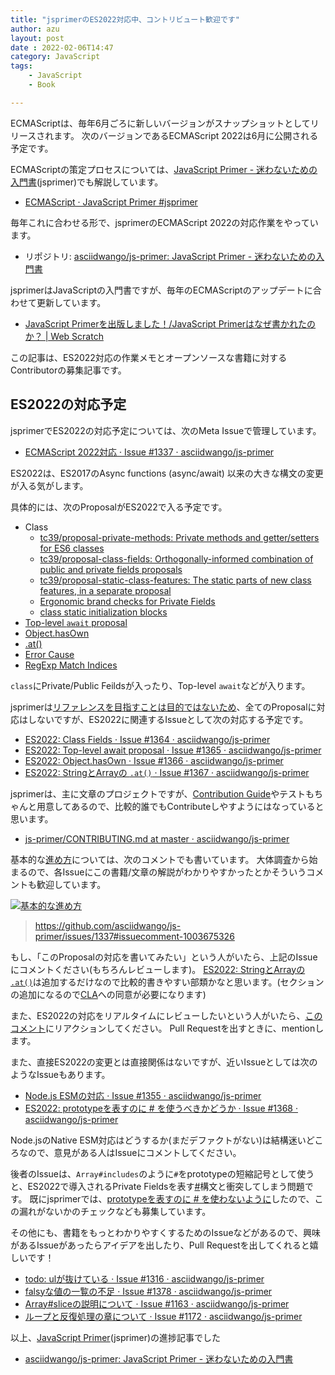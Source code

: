 ```yaml
---
title: "jsprimerのES2022対応中、コントリビュート歓迎です"
author: azu
layout: post
date : 2022-02-06T14:47
category: JavaScript
tags:
    - JavaScript
    - Book

---
```


ECMAScriptは、毎年6月ごろに新しいバージョンがスナップショットとしてリリースされます。
次のバージョンであるECMAScript 2022は6月に公開される予定です。

ECMAScriptの策定プロセスについては、[JavaScript Primer - 迷わないための入門書](https://jsprimer.net/)(jsprimer)でも解説しています。

- [ECMAScript · JavaScript Primer #jsprimer](https://jsprimer.net/basic/ecmascript/)

毎年これに合わせる形で、jsprimerのECMAScript 2022の対応作業をやっています。

- リポジトリ: [asciidwango/js-primer: JavaScript Primer - 迷わないための入門書](https://github.com/asciidwango/js-primer)

jsprimerはJavaScriptの入門書ですが、毎年のECMAScriptのアップデートに合わせて更新しています。

- [JavaScript Primerを出版しました！/JavaScript Primerはなぜ書かれたのか？ | Web Scratch](https://efcl.info/2020/04/27/jsprimer/)

この記事は、ES2022対応の作業メモとオープンソースな書籍に対するContributorの募集記事です。

## ES2022の対応予定

jsprimerでES2022の対応予定については、次のMeta Issueで管理しています。

- [ECMAScript 2022対応 · Issue #1337 · asciidwango/js-primer](https://github.com/asciidwango/js-primer/issues/1337)

ES2022は、ES2017のAsync functions (async/await) 以来の大きな構文の変更が入る気がします。

具体的には、次のProposalがES2022で入る予定です。

- Class
  - [tc39/proposal-private-methods: Private methods and getter/setters for ES6 classes](https://github.com/tc39/proposal-private-methods)
  -  [tc39/proposal-class-fields: Orthogonally-informed combination of public and private fields proposals](https://github.com/tc39/proposal-class-fields)
  -  [tc39/proposal-static-class-features: The static parts of new class features, in a separate proposal](https://github.com/tc39/proposal-static-class-features)
  - [Ergonomic brand checks for Private Fields](https://github.com/tc39/proposal-private-fields-in-in)
  - [class static initialization blocks](https://github.com/tc39/proposal-class-static-block)
- [Top-level `await` proposal](https://github.com/tc39/proposal-top-level-await)
- [Object.hasOwn](https://github.com/tc39/proposal-accessible-object-hasownproperty)
- [.at()](https://github.com/tc39/proposal-relative-indexing-method)
- [Error Cause](https://github.com/tc39/proposal-error-cause)
- [RegExp Match Indices](https://github.com/tc39/proposal-regexp-match-indices)

`class`にPrivate/Public Feildsが入ったり、Top-level `await`などが入ります。

jsprimerは[リファレンスを目指すことは目的ではないため](https://jsprimer.net/intro/#do-not)、全てのProposalに対応はしないですが、ES2022に関連するIssueとして次の対応する予定です。

- [ES2022: Class Fields · Issue #1364 · asciidwango/js-primer](https://github.com/asciidwango/js-primer/issues/1364)
- [ES2022: Top-level await proposal · Issue #1365 · asciidwango/js-primer](https://github.com/asciidwango/js-primer/issues/1365)
- [ES2022: Object.hasOwn · Issue #1366 · asciidwango/js-primer](https://github.com/asciidwango/js-primer/issues/1366)
- [ES2022: StringとArrayの `.at()` · Issue #1367 · asciidwango/js-primer](https://github.com/asciidwango/js-primer/issues/1367)

jsprimerは、主に文章のプロジェクトですが、[Contribution Guide](https://github.com/asciidwango/js-primer/blob/master/CONTRIBUTING.md)やテストもちゃんと用意してあるので、比較的誰でもContributeしやすようにはなっていると思います。

- [js-primer/CONTRIBUTING.md at master · asciidwango/js-primer](https://github.com/asciidwango/js-primer/blob/master/CONTRIBUTING.md)

基本的な[進め方](https://github.com/asciidwango/js-primer/issues/1337#issuecomment-1003675326)については、次のコメントでも書いています。
大体調査から始まるので、各Issueにこの書籍/文章の解説がわかりやすかったとかそういうコメントも歓迎しています。

[![基本的な進め方](https://efcl.info/wp-content/uploads/2022/02/06-1644128357.png)](https://github.com/asciidwango/js-primer/issues/1337#issuecomment-1003675326)

> <https://github.com/asciidwango/js-primer/issues/1337#issuecomment-1003675326>

もし、「このProposalの対応を書いてみたい」という人がいたら、上記のIssueにコメントください(もちろんレビューします)。
[ES2022: StringとArrayの `.at()`](https://github.com/asciidwango/js-primer/issues/1367)は追加するだけなので比較的書きやすい部類かなと思います。(セクションの追加になるので[CLA](https://github.com/asciidwango/js-primer/blob/master/CLA.md)への同意が必要になります)

また、ES2022の対応をリアルタイムにレビューしたいという人がいたら、[このコメント](https://github.com/asciidwango/js-primer/issues/1337#issuecomment-1003675326)にリアクションしてください。
Pull Requestを出すときに、mentionします。

また、直接ES2022の変更とは直接関係はないですが、近いIssueとしては次のようなIssueもあります。

- [Node.js ESMの対応 · Issue #1355 · asciidwango/js-primer](https://github.com/asciidwango/js-primer/issues/1355)
- [ES2022: prototypeを表すのに # を使うべきかどうか · Issue #1368 · asciidwango/js-primer](https://github.com/asciidwango/js-primer/issues/1368)

Node.jsのNative ESM対応はどうするか(まだデファクトがない)は結構迷いどころなので、意見がある人はIssueにコメントしてください。

後者のIssueは、`Array#includes`のように`#`をprototypeの短縮記号として使うと、ES2022で導入されるPrivate Fieldsを表す[#](https://github.com/tc39/proposal-class-fields/blob/main/PRIVATE_SYNTAX_FAQ.md)構文と衝突してしまう問題です。
既にjsprimerでは、[prototypeを表すのに # を使わないように](https://github.com/asciidwango/js-primer/pull/1382)したので、この漏れがないかのチェックなども募集しています。

その他にも、書籍をもっとわかりやすくするためのIssueなどがあるので、興味があるIssueがあったらアイデアを出したり、Pull Requestを出してくれると嬉しいです！

- [todo: ulが抜けている · Issue #1316 · asciidwango/js-primer](https://github.com/asciidwango/js-primer/issues/1316)
- [falsyな値の一覧の不足 · Issue #1378 · asciidwango/js-primer](https://github.com/asciidwango/js-primer/issues/1378)
- [Array#sliceの説明について · Issue #1163 · asciidwango/js-primer](https://github.com/asciidwango/js-primer/issues/1163)
- [ループと反復処理の章について · Issue #1172 · asciidwango/js-primer](https://github.com/asciidwango/js-primer/issues/1172)

以上、[JavaScript Primer](https://jsprimer.net/)(jsprimer)の進捗記事でした

- [asciidwango/js-primer: JavaScript Primer - 迷わないための入門書](https://github.com/asciidwango/js-primer)

